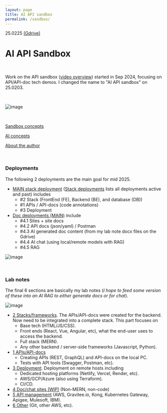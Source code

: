 ```yaml
---
layout: page
title: AI API sandbox
permalink: /sandbox/
---
```

 
25.0225 [(Gdrive)](https://drive.google.com/drive/folders/1-Adawag9uA8_bq-hDF-nOuPYaRLz1eEO) 

# AI API Sandbox 

<br>

Work on the API sandbox ([video overview](https://www.youtube.com/watch?v=E9C912Omm7U)) started in Sep 2024, focusing on API/API-doc tech demos. I changed the name to "AI API sandbox" on 25.0203.
<!--  I never found a useful "AI drone getting started" (or even just a "drone GS"), and so I created the [AI drone wiki](https://github.com/terrytaylorbonn/auxdrone/wiki/AI-drones). For the same reason I created this AI API sandbox wiki. -->

<br>

![image](https://github.com/user-attachments/assets/187576ca-6ca9-41cc-9629-39a0db97581c)

<br>

[Sandbox concepts](https://github.com/terrytaylorbonn/auxdrone/wiki/4.0-AI-concepts) 

[AI concepts](AI-concepts)

[About the author](https://github.com/terrytaylorbonn/auxdrone/wiki/About-the-author)

<br>

### Deployments

The following 2 deployments are the main goal for mid 2025.

- [MAIN stack deployment](Main-deployment) ([Stack deployments](Deployments) lists all deployments active and past) includes
  - #2 Stack (FrontEnd (FE), Backend (BE), and database (DB))
  - #1 APIs / API-docs (code annotations)
  - #3 Deployment 
- [Doc deployments (MAIN)](Main-doc-deployments) include
  - #4.1 Sites + site docs
  - #4.2 API docs (json/yaml) / Postman
  - #4.3 AI generated doc content (from my lab note docx files on the Gdrive)
  - #4.4 AI chat (using local/remote models with RAG)
  - #4.5 RAG

<!-- [MAIN non-stack doc deployment](Concepts-(API-sandbox)-v2) -->

  ![image](https://github.com/user-attachments/assets/4f6c1990-ceae-483c-8534-bb9ce664ce22)


<!-- (AI dev tools) Copilot and ChatGPT have been indispensible for <!- in the 3 [dev phases](Concepts-(API-sandbox)-v2) of -> building these deployments. These binary-algorithm-based AI tools will never replace human intelligence (or replace programmers). But (as with high level languages, IDE's, code completion assistants, and search engines) they will 
- raise the level of abstraction and
- become a indispensible part of the dev toolset and product releases. -->

<br>

### Lab notes

The final 6 sections are basically my lab notes (*I hope to feed some version of these into an AI RAG to either generate docs or for chat*). 

![image](https://github.com/user-attachments/assets/d1b8bebd-ee54-4e4b-a3a0-b20f07a54d09)

- [2 Stacks/frameworks](2-Stacks-and-frameworks). The APIs/API-docs were created for the backend. Now need to be integrated into a complete stack. This part focuses on 
  - Base tech (HTML/JS/CSS).
  - Front ends (React, Vue, Angular, etc), what the end-user uses to access the backend.
  - Full stack (MERN).
  - Any other backend / server-side frameworks (Javascript, Python).
- [1 APIs/API-docs](1-APIs-and-API-docs) 
  - Creating APIs (REST, GraphQL) and API-docs on the local PC.
  - Tests with API tools (Swagger, Postman, etc).  
- [3 Deployment](3-Deployment). Deployment on remote hosts including
  - Dedicated hosting platforms (Netlify, Vercel, Render, etc).
  - AWS/GCP/Azure (also using Terraform).
  - CI/CD.
- [4 Doc/chat sites (WIP)](4-Doc-sites) (Non-MERN, non-code) 
- [5 API management](5-API-management) (AWS, Gravitee.io, Kong, Kubernetes Gateway, Apigee, Mulesoft, IBM).
- [6 Other](6-Other) (Git, other AWS, etc). 

